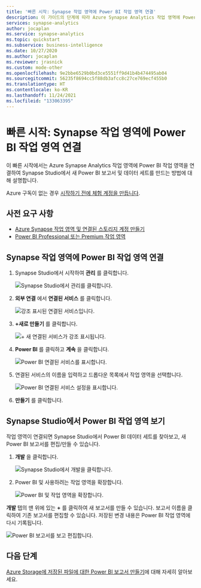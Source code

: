 ```yaml
---
title: '빠른 시작: Synapse 작업 영역에 Power BI 작업 영역 연결'
description: 이 가이드의 단계에 따라 Azure Synapse Analytics 작업 영역에 Power BI 작업 영역을 연결합니다.
services: synapse-analytics
author: jocaplan
ms.service: synapse-analytics
ms.topic: quickstart
ms.subservice: business-intelligence
ms.date: 10/27/2020
ms.author: jocaplan
ms.reviewer: jrasnick
ms.custom: mode-other
ms.openlocfilehash: 9e2bbe6529b0bd3ce5551ff9d41b4b474495ab04
ms.sourcegitcommit: 56235f8694cc5f88db3afcc8c27ce769ecf455b0
ms.translationtype: HT
ms.contentlocale: ko-KR
ms.lasthandoff: 11/24/2021
ms.locfileid: "133063395"
---
```

# <a name="quickstart-linking-a-power-bi-workspace-to-a-synapse-workspace"></a>빠른 시작: Synapse 작업 영역에 Power BI 작업 영역 연결

이 빠른 시작에서는 Azure Synapse Analytics 작업 영역에 Power BI 작업 영역을 연결하여 Synapse Studio에서 새 Power BI 보고서 및 데이터 세트를 만드는 방법에 대해 설명합니다.

Azure 구독이 없는 경우 [시작하기 전에 체험 계정을 만듭니다](https://azure.microsoft.com/free/).

## <a name="prerequisites"></a>사전 요구 사항

- [Azure Synapse 작업 영역 및 연결된 스토리지 계정 만들기](quickstart-create-workspace.md)
- [Power BI Professional 또는 Premium 작업 영역](/power-bi/service-create-the-new-workspaces)

## <a name="link-power-bi-workspace-to-your-synapse-workspace"></a>Synapse 작업 영역에 Power BI 작업 영역 연결

1. Synapse Studio에서 시작하여 **관리** 를 클릭합니다.

    ![Synapse Studio에서 관리를 클릭합니다.](media/quickstart-link-powerbi/synapse-studio-click-manage.png)

2. **외부 연결** 에서 **연결된 서비스** 를 클릭합니다.

    ![강조 표시된 연결된 서비스입니다.](media/quickstart-link-powerbi/manage-click-linked-services.png)

3. **+새로 만들기** 를 클릭합니다.

    ![+ 새 연결된 서비스가 강조 표시됩니다.](media/quickstart-link-powerbi/new-highlighted.png)

4. **Power BI** 를 클릭하고 **계속** 을 클릭합니다.

    ![Power BI 연결된 서비스를 표시합니다.](media/quickstart-link-powerbi/powerbi-linked-service.png)

5. 연결된 서비스의 이름을 입력하고 드롭다운 목록에서 작업 영역을 선택합니다.

    ![Power BI 연결된 서비스 설정을 표시합니다.](media/quickstart-link-powerbi/workspace-link-dialog.png)

6. **만들기** 를 클릭합니다.

## <a name="view-power-bi-workspace-in-synapse-studio"></a>Synapse Studio에서 Power BI 작업 영역 보기

작업 영역이 연결되면 Synapse Studio에서 Power BI 데이터 세트를 찾아보고, 새 Power BI 보고서를 편집/만들 수 있습니다.

1. **개발** 을 클릭합니다.

    ![Synapse Studio에서 개발을 클릭합니다.](media/quickstart-link-powerbi/synapse-studio-click-develop.png)

2. Power BI 및 사용하려는 작업 영역을 확장합니다.

    ![Power BI 및 작업 영역을 확장합니다.](media/quickstart-link-powerbi/develop-expand-powerbi.png)

**개발** 탭의 맨 위에 있는 **+** 를 클릭하여 새 보고서를 만들 수 있습니다. 보고서 이름을 클릭하여 기존 보고서를 편집할 수 있습니다. 저장된 변경 내용은 Power BI 작업 영역에 다시 기록됩니다.

![Power BI 보고서를 보고 편집합니다.](media/quickstart-link-powerbi/powerbi-report.png)


## <a name="next-steps"></a>다음 단계

[Azure Storage에 저장된 파일에 대한 Power BI 보고서 만들기](sql/tutorial-connect-power-bi-desktop.md)에 대해 자세히 알아보세요.
